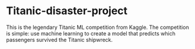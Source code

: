 # Titanic-disaster-project
This is the legendary Titanic ML competition from Kaggle. 
The competition is simple: use machine learning to create a model that predicts which passengers survived the Titanic shipwreck.
